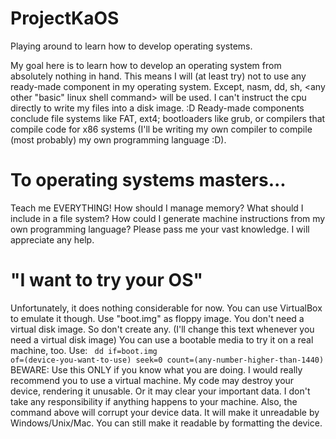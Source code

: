 # ProjectKaOS
Playing around to learn how to develop operating systems.

My goal here is to learn how to develop an operating system from absolutely nothing in hand. This means I will (at least try) not to use any ready-made component in my operating system. Except, nasm, dd, sh, <any other "basic" linux shell command> will be used. I can't instruct the cpu directly to write my files into a disk image. :D Ready-made components conclude file systems like FAT, ext4; bootloaders like grub, or compilers that compile code for x86 systems (I'll be writing my own compiler to compile (most probably) my own programming language :D).

# To operating systems masters...
Teach me EVERYTHING! How should I manage memory? What should I include in a file system? How could I generate machine instructions from my own programming language? Please pass me your vast knowledge. I will appreciate any help.

# "I want to try your OS"
Unfortunately, it does nothing considerable for now. You can use VirtualBox to emulate it though. Use "boot.img" as floppy image. You don't need a virtual disk image. So don't create any. (I'll change this text whenever you need a virtual disk image)
You can use a bootable media to try it on a real machine, too. Use:
<code>
  dd if=boot.img of=(device-you-want-to-use) seek=0 count=(any-number-higher-than-1440)
</code>
BEWARE: Use this ONLY if you know what you are doing. I would really recommend you to use a virtual machine. My code may destroy your device, rendering it unusable. Or it may clear your important data. I don't take any responsibility if anything happens to your machine. Also, the command above will corrupt your device data. It will make it unreadable by Windows/Unix/Mac. You can still make it readable by formatting the device.
